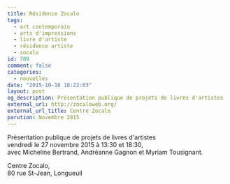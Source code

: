 ```yaml
---
title: Résidence Zocalo
tags:
  - art contemporain
  - arts d'impressions
  - livre d'artiste
  - résidence artiste
  - zocalo
id: 789
comment: false
categories:
  - nouvelles
date: "2015-10-18 18:22:03"
layout: post
og_description: Présentation publique de projets de livres d'artistes
external_url: http://zocaloweb.org/
external_url_title: Centre Zocalo
parution: Novembre 2015
---
```

<p>Présentation publique de projets de livres d'artistes<br/>
vendredi le 27 novembre 2015 à 13:30 et 18:30,<br/>
avec Micheline Bertrand, Andréanne Gagnon et Myriam Tousignant.</p>

<p>Centre Zocalo,<br/>
80 rue St-Jean, Longueuil</p>
